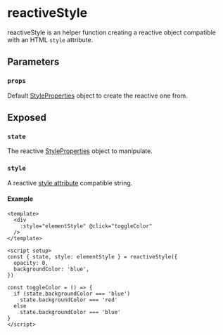 # reactiveStyle

reactiveStyle is an helper function creating a reactive object compatible with an HTML `style` attribute.

## Parameters

### `props`

Default [StyleProperties](https://github.com/Tahul/vueuse/motion/tree/main/src/types/variants.ts#L49-L50) object to create the reactive one from.

## Exposed

### `state`

The reactive [StyleProperties](https://github.com/Tahul/vueuse/motion/tree/main/src/types/variants.ts#L49-L50) object to manipulate.

### `style`

A reactive [style attribute](https://developer.mozilla.org/en-US/Web/HTML/Global_attributes/style) compatible string.

#### Example

```vue
<template>
  <div
    :style="elementStyle" @click="toggleColor"
  />
</template>

<script setup>
const { state, style: elementStyle } = reactiveStyle({
  opacity: 0,
  backgroundColor: 'blue',
})

const toggleColor = () => {
  if (state.backgroundColor === 'blue')
    state.backgroundColor === 'red'
  else
    state.backgroundColor === 'blue'
}
</script>
```
